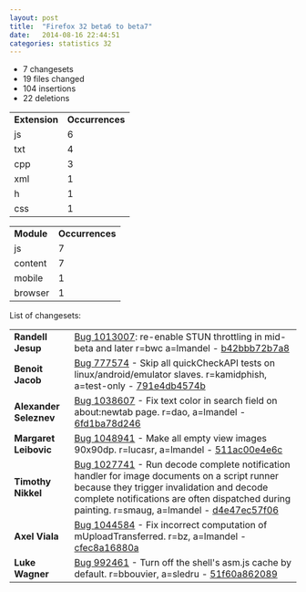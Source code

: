 ```yaml
---
layout: post
title:  "Firefox 32 beta6 to beta7"
date:   2014-08-16 22:44:51
categories: statistics 32
---
```


<p>
<ul>
<li>7 changesets</li>
<li>19 files changed</li>
<li>104 insertions</li>
<li>22 deletions</li>
</ul>
</p>
<p>
<table><tr><td><strong>Extension</strong></td><td><strong>Occurrences</strong></td></tr>
<tr><td>js</td><td>6</td></tr>
<tr><td>txt</td><td>4</td></tr>
<tr><td>cpp</td><td>3</td></tr>
<tr><td>xml</td><td>1</td></tr>
<tr><td>h</td><td>1</td></tr>
<tr><td>css</td><td>1</td></tr>
</table>
</p>
<p>
<table><tr><td><strong>Module</strong></td><td><strong>Occurrences</strong></td></tr>
<tr><td>js</td><td>7</td></tr>
<tr><td>content</td><td>7</td></tr>
<tr><td>mobile</td><td>1</td></tr>
<tr><td>browser</td><td>1</td></tr>
</table>
</p>
<p>List of changesets:
<table>
<tr><td><strong>Randell Jesup</strong></td><td><a href="http://bugzilla.mozilla.org/1013007">Bug 1013007</a>: re-enable STUN throttling in mid-beta and later r=bwc a=lmandel - <a href="https://hg.mozilla.org/releases/mozilla-beta/rev/b42bbb72b7a8">b42bbb72b7a8</a></td></tr>
<tr><td><strong>Benoit Jacob</strong></td><td><a href="http://bugzilla.mozilla.org/777574">Bug 777574</a> - Skip all quickCheckAPI tests on linux/android/emulator slaves. r=kamidphish, a=test-only - <a href="https://hg.mozilla.org/releases/mozilla-beta/rev/791e4db4574b">791e4db4574b</a></td></tr>
<tr><td><strong>Alexander Seleznev</strong></td><td><a href="http://bugzilla.mozilla.org/1038607">Bug 1038607</a> - Fix text color in search field on about:newtab page. r=dao, a=lmandel - <a href="https://hg.mozilla.org/releases/mozilla-beta/rev/6fd1ba78d246">6fd1ba78d246</a></td></tr>
<tr><td><strong>Margaret Leibovic</strong></td><td><a href="http://bugzilla.mozilla.org/1048941">Bug 1048941</a> - Make all empty view images 90x90dp. r=lucasr, a=lmandel - <a href="https://hg.mozilla.org/releases/mozilla-beta/rev/511ac00e4e6c">511ac00e4e6c</a></td></tr>
<tr><td><strong>Timothy Nikkel</strong></td><td><a href="http://bugzilla.mozilla.org/1027741">Bug 1027741</a> - Run decode complete notification handler for image documents on a script runner because they trigger invalidation and decode complete notifications are often dispatched during painting. r=smaug, a=lmandel - <a href="https://hg.mozilla.org/releases/mozilla-beta/rev/d4e47ec57f06">d4e47ec57f06</a></td></tr>
<tr><td><strong>Axel Viala</strong></td><td><a href="http://bugzilla.mozilla.org/1044584">Bug 1044584</a> - Fix incorrect computation of mUploadTransferred. r=bz, a=lmandel - <a href="https://hg.mozilla.org/releases/mozilla-beta/rev/cfec8a16880a">cfec8a16880a</a></td></tr>
<tr><td><strong>Luke Wagner</strong></td><td><a href="http://bugzilla.mozilla.org/992461">Bug 992461</a> - Turn off the shell's asm.js cache by default. r=bbouvier, a=sledru - <a href="https://hg.mozilla.org/releases/mozilla-beta/rev/51f60a862089">51f60a862089</a></td></tr>
</table>
</p>
